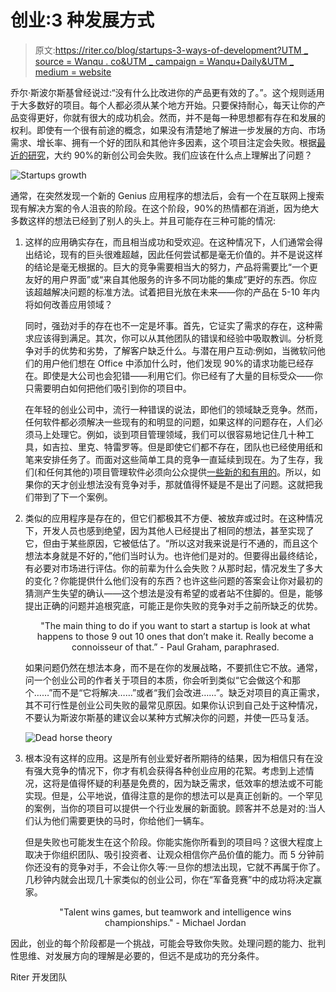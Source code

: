 # 创业:3 种发展方式

> 原文:[https://riter.co/blog/startups-3-ways-of-development?UTM _ source = Wanqu . co&UTM _ campaign = Wanqu+Daily&UTM _ medium = website](https://riter.co/blog/startups-3-ways-of-development?utm_source=wanqu.co&utm_campaign=Wanqu+Daily&utm_medium=website)



乔尔·斯波尔斯基曾经说过:“没有什么比改进你的产品更有效的了。”。这个规则适用于大多数好的项目。每个人都必须从某个地方开始。只要保持耐心，每天让你的产品变得更好，你就有很大的成功机会。然而，并不是每一种思想都有存在和发展的权利。即使有一个很有前途的概念，如果没有清楚地了解进一步发展的方向、市场需求、增长率、拥有一个好的团队和其他许多因素，这个项目注定会失败。根据[最近的研究](https://www.failory.com/blog/startup-failure-rate)，大约 90%的新创公司会失败。我们应该在什么点上理解出了问题？

![Startups growth](../Images/90cff869d7d72a501515989fb91361b6.png)

通常，在突然发现一个新的 Genius 应用程序的想法后，会有一个在互联网上搜索现有解决方案的令人沮丧的阶段。在这个阶段，90%的热情都在消逝，因为绝大多数这样的想法已经到了别人的头上。并且可能存在三种可能的情况:

1.  这样的应用确实存在，而且相当成功和受欢迎。在这种情况下，人们通常会得出结论，现有的巨头很难超越，因此任何尝试都是毫无价值的。并不是说这样的结论是毫无根据的。巨大的竞争需要相当大的努力，产品将需要比“一个更友好的用户界面”或“来自其他服务的许多不同功能的集成”更好的东西。你应该超越解决问题的标准方法。试着把目光放在未来——你的产品在 5-10 年内将如何改善应用领域？

    同时，强劲对手的存在也不一定是坏事。首先，它证实了需求的存在，这种需求应该得到满足。其次，你可以从其他团队的错误和经验中吸取教训。分析竞争对手的优势和劣势，了解客户缺乏什么。与潜在用户互动:例如，当微软问他们的用户他们想在 Office 中添加什么时，他们发现 90%的请求功能已经存在。即使是大公司也会犯错——利用它们。你已经有了大量的目标受众——你只需要明白如何把他们吸引到你的项目中。

    在年轻的创业公司中，流行一种错误的说法，即他们的领域缺乏竞争。然而，任何软件都必须解决一些现有的和明显的问题，如果这样的问题存在，人们必须马上处理它。例如，谈到项目管理领域，我们可以很容易地记住几十种工具，如吉拉、里克、特雷罗等。但是即使它们都不存在，团队也已经使用纸和笔来安排任务了。而面对这些简单工具的竞争一直延续到现在。为了生存，我们(和任何其他的)项目管理软件必须向公众提供[一些新的和有用的](https://riter.co/blog/future-of-project-management-riter-development-strategy)。所以，如果你的天才创业想法没有竞争对手，那就值得怀疑是不是出了问题。这就把我们带到了下一个案例。

2.  类似的应用程序是存在的，但它们都极其不方便、被放弃或过时。在这种情况下，开发人员也感到绝望，因为其他人已经提出了相同的想法，甚至实现了它，但由于某些原因，它被低估了。“所以这对我来说是行不通的，而且这个想法本身就是不好的，”他们当时认为。也许他们是对的。但要得出最终结论，有必要对市场进行评估。你的前辈为什么会失败？从那时起，情况发生了多大的变化？你能提供什么他们没有的东西？也许这些问题的答案会让你对最初的猜测产生失望的确认——这个想法是没有希望的或者站不住脚的。但是，能够提出正确的问题并追根究底，可能正是你失败的竞争对手之前所缺乏的优势。

    <center>"The main thing to do if you want to start a startup is look at what happens to those 9 out 10 ones that don’t make it. Really become a connoisseur of that.” - Paul Graham, paraphrased.</center>

    如果问题仍然在想法本身，而不是在你的发展战略，不要抓住它不放。通常，问一个创业公司的作者关于项目的本质，你会听到类似“它会做这个和那个……”而不是“它将解决……”或者“我们会改进……”。缺乏对项目的真正需求，其不可行性是创业公司失败的最常见原因。如果你认识到自己处于这种情况，不要认为斯波尔斯基的建议会以某种方式解决你的问题，并使一匹马复活。

    ![Dead horse theory](../Images/240083fabe86c47d37fddbe81f918ec8.png)
3.  根本没有这样的应用。这是所有创业爱好者所期待的结果，因为相信只有在没有强大竞争的情况下，你才有机会获得各种创业应用的花絮。考虑到上述情况，这将是值得怀疑的利基是免费的，因为缺乏需求，低效率的想法或不可能实现。但是，公平地说，值得注意的是你的想法可以是真正创新的。一个罕见的案例，当你的项目可以提供一个行业发展的新面貌。顾客并不总是对的:当人们认为他们需要更快的马时，你给他们一辆车。

    但是失败也可能发生在这个阶段。你能实施你所看到的项目吗？这很大程度上取决于你组织团队、吸引投资者、让观众相信你产品价值的能力。而 5 分钟前你还没有的竞争对手，不会让你久等:一旦你的想法出现，它就不再属于你了。几秒钟内就会出现几十家类似的创业公司，你在“军备竞赛”中的成功将决定赢家。

    <center>"Talent wins games, but teamwork and intelligence wins championships." - Michael Jordan</center>

因此，创业的每个阶段都是一个挑战，可能会导致你失败。处理问题的能力、批判性思维、对发展方向的理解是必要的，但远不是成功的充分条件。

Riter 开发团队

